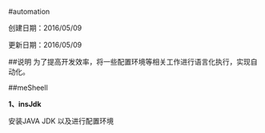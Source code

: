 #automation

创建日期：2016/05/09

更新日期：2016/05/09

##说明
为了提高开发效率，将一些配置环境等相关工作进行语言化执行，实现自动化。

##meSheell

**1、insJdk**

安装JAVA JDK 以及进行配置环境
